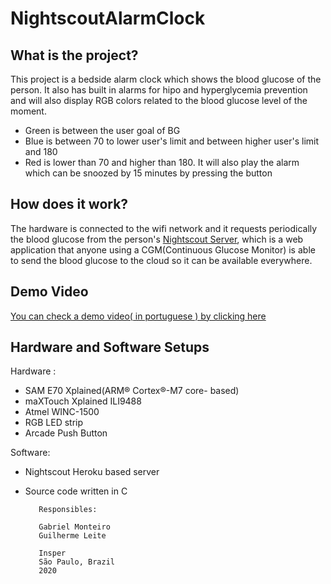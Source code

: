 # NightscoutAlarmClock

## What is the project?

This project is a bedside alarm clock which shows the blood glucose of the person. It also has built in alarms for hipo and hyperglycemia prevention and will also display RGB colors related to the blood glucose level of the moment.

- Green is between the user goal of BG
- Blue is between 70 to lower user's limit and between higher user's limit and 180
- Red is lower than 70 and higher than 180. It will also play the alarm which can be snoozed by 15 minutes by pressing the button

## How does it work?

The hardware is connected to the wifi network and it requests periodically the blood glucose from the person's [Nightscout Server](http://www.nightscout.info/), which is a web application that anyone using a CGM(Continuous Glucose Monitor) is able to send the blood glucose to the cloud so it can be available everywhere.

## Demo Video

[You can check a demo video( in portuguese ) by clicking here](https://www.youtube.com/watch?v=l_BeDuxK0gk)

## Hardware and Software Setups

Hardware : 

- SAM E70 Xplained(ARM® Cortex®-M7 core- based)
- maXTouch Xplained ILI9488
- Atmel WINC-1500
- RGB LED strip
- Arcade Push Button
         
         
Software:
         
- Nightscout Heroku based server
- Source code written in C
         
         
         Responsibles:
         
         Gabriel Monteiro
         Guilherme Leite

         Insper
         São Paulo, Brazil
         2020

